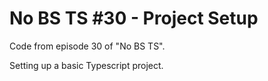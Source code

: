 # No BS TS #30 - Project Setup

Code from episode 30 of "No BS TS". 

Setting up a basic Typescript project.


